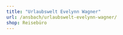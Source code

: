 ```yaml
---
title: "Urlaubswelt Evelynn Wagner"
url: /ansbach/urlaubswelt-evelynn-wagner/
shop: Reisebüro
---
```

